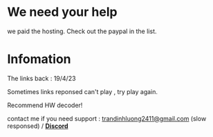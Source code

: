 # We need your help
we paid the hosting. Check out the paypal in the list.

# Infomation

The links back : 19/4/23

Sometimes links reponsed can't play , try play again.

Recommend HW decoder!

contact me if you need support : trandinhluong2411@gmail.com (slow responsed) / **[Discord](https://lookup.guru/673447795843399690)**

